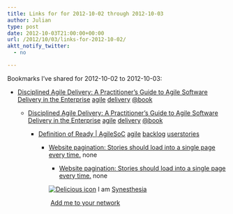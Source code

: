 ```yaml
---
title: Links for for 2012-10-02 through 2012-10-03
author: Julian
type: post
date: 2012-10-03T21:00:00+00:00
url: /2012/10/03/links-for-2012-10-02/
aktt_notify_twitter:
  - no

---
```

Bookmarks I&#8217;ve shared for 2012-10-02 to 2012-10-03:

  * [Disciplined Agile Delivery: A Practitioner&rsquo;s Guide to Agile Software Delivery in the Enterprise][1] 
    [agile][2] [delivery][3] [@book][4] </li> 
    
      * [Disciplined Agile Delivery: A Practitioner&rsquo;s Guide to Agile Software Delivery in the Enterprise][1] 
        [agile][2] [delivery][3] [@book][4] </li> 
        
          * [Definition of Ready | AgileSoC][5] 
            [agile][2] [backlog][6] [userstories][7] </li> 
            
              * [Website pagination: Stories should load into a single page every time.][8] 
                none</li> 
                
                  * [Website pagination: Stories should load into a single page every time.][8] 
                    none</li> </ul> 
                    
                    <p class="deliciouslink">
                      <a href="http://del.icio.us/synesthesia" title="See all my bookmarks on del.icio.us"><img src="https://www.synesthesia.co.uk/images/deliciousicon.jpg" alt="Delicious icon" /></a>&nbsp;I am <a href="http://del.icio.us/synesthesia" title="See all my bookmarks on del.icio.us">Synesthesia</a>
                    </p>
                    
                    <p class="deliciouslink">
                      <a href="http://del.icio.us/network?add=synesthesia" title="Add me to your del.icio.us network"><img src="https://www.synesthesia.co.uk/images/add.gif" alt="" /></a>&nbsp;<a href="http://del.icio.us/network?add=synesthesia" title="Add me to your del.icio.us network">Add me to your network</a>
                    </p>

 [1]: http://www.ambysoft.com/books/dad.html
 [2]: http://www.delicious.com/synesthesia/agile
 [3]: http://www.delicious.com/synesthesia/delivery
 [4]: http://www.delicious.com/synesthesia/%40book
 [5]: http://www.agilesoc.com/2012/03/05/definition-of-ready/
 [6]: http://www.delicious.com/synesthesia/backlog
 [7]: http://www.delicious.com/synesthesia/userstories
 [8]: http://mobile.slate.com/articles/technology/technology/2012/10/website_pagination_stories_should_load_into_a_single_page_every_time_.html